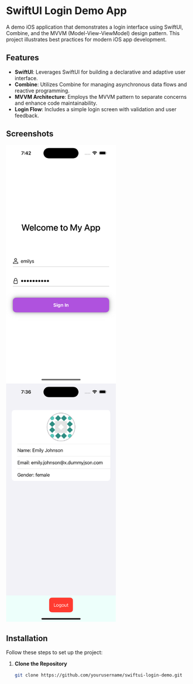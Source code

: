 # SwiftUI Login Demo App

A demo iOS application that demonstrates a login interface using SwiftUI, Combine, and the MVVM (Model-View-ViewModel) design pattern. This project illustrates best practices for modern iOS app development.

## Features

- **SwiftUI**: Leverages SwiftUI for building a declarative and adaptive user interface.
- **Combine**: Utilizes Combine for managing asynchronous data flows and reactive programming.
- **MVVM Architecture**: Employs the MVVM pattern to separate concerns and enhance code maintainability.
- **Login Flow**: Includes a simple login screen with validation and user feedback.

## Screenshots

<div>
  <img src="https://github.com/hiteshvora95/MrLogin/blob/main/Screenshots/login.png" alt="Login Screen" width="300" style="display: inline-block; margin-right: 10px;"/>
  <img src="https://github.com/hiteshvora95/MrLogin/blob/main/Screenshots/Profile.png" alt="Profile Screen" width="300" style="display: inline-block;"/>
</div>
  
## Installation

Follow these steps to set up the project:

1. **Clone the Repository**
   ```bash
   git clone https://github.com/yourusername/swiftui-login-demo.git
